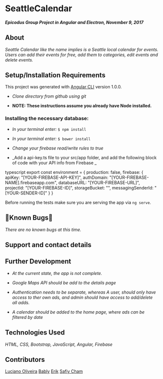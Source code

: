 # SeattleCalendar

##### _Epicodus Group Project in Angular and Electron, November 9, 2017_

## About

_Seattle Calendar like the name implies is a Seattle local calendar for events. Users can add their events for free, add them to categories, edit events and delete events._


## Setup/Installation Requirements

This project was generated with [Angular CLI](https://github.com/angular/angular-cli) version 1.0.0.

* _Clone directory from github using git_

* __NOTE: These instructions assume you already have Node installed.__

### Installing the necessary database:

* _In your terminal enter:_ ``` $ npm install ```

* _In your terminal enter:_ ``` $ bower install ```

* _Change your firebase read/write rules to true_

* _Add a api-key.ts file to your src/app folder, and add the following block of code with your API info from Firebase _

 typescript
  export const environment = {
    production: false,
    firebase: {
      apiKey: "[YOUR-FIREBASE-API-KEY]",
      authDomain: "[YOUR-FIREBASE-NAME].firebaseapp.com",
      databaseURL: "[YOUR-FIREBASE-URL]",
      projectId: "[YOUR-FIREBASE-ID]",
      storageBucket: "",
      messagingSenderId: "[YOUR-SENDER-ID]"
    }
  }
  

Before running the tests make sure you are serving the app via `ng serve`.


## 🐛Known Bugs🐛

_There are no known bugs at this time._

## Support and contact details

## Further Development

* _At the current state, the app is not complete._

* _Google Maps API should be add to the details page_

* _Authentication needs to be separate, whereas A user, should only have access to ther own ads, and admin should have access to add/delete all adds._

* _A calendar should be added to the home page, where ads can be filtered by date_

## Technologies Used

_HTML, CSS, Bootstrap, JavaScript, Angular, Firebase_

## Contributors

[Luciano Oliveira](https://github.com/lucky500)
[Bably](https://github.com/bablyseattle)
[Erik](https://github.com/Erikzaksf)
[Safiy Cham](https://github.com/safiyc)
